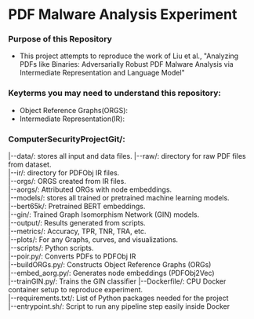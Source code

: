 # PDF Malware Analysis Experiment

### Purpose of this Repository  
- This project attempts to reproduce the work of Liu et al., "Analyzing PDFs like Binaries: Adversarially Robust PDF Malware Analysis via Intermediate Representation and Language Model"


### Keyterms you may need to understand this repository:  
- Object Reference Graphs(ORGS):  
- Intermediate Representation(IR):


### ComputerSecurityProjectGit/:  
|--data/: stores all input and data files. 
   |--raw/: directory for raw PDF files from dataset.  
   |--ir/: directory for PDFObj IR files.  
   |--orgs/: ORGS created from IR files.  
   |--aorgs/: Attributed ORGs with node embeddings.  
   |--models/: stores all trained or pretrained machine learning models.  
   |--bert65k/: Pretrained BERT embeddings.  
   |--gin/: Trained Graph Isomorphism Network (GIN) models.  
|--output/: Results generated from scripts.  
   |--metrics/: Accuracy, TPR, TNR, TRA, etc.  
   |--plots/: For any Graphs, curves, and visualizations.  
|--scripts/: Python scripts.  
   |--poir.py/: Converts PDFs to PDFObj IR  
   |--buildORGs.py/: Constructs Object Reference Graphs (ORGs)  
   |--embed_aorg.py/: Generates node embeddings (PDFObj2Vec)  
   |--trainGIN.py/: Trains the GIN classifier
|--Dockerfile/: CPU Docker container setup to reproduce experiment.  
   |--requirements.txt/: List of Python packages needed for the project  
   |--entrypoint.sh/: Script to run any pipeline step easily inside Docker
